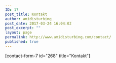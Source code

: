 ```yaml
---
ID: 17
post_title: Kontakt
author: amidisturbing
post_date: 2017-03-24 16:04:02
post_excerpt: ""
layout: page
permalink: http://www.amidisturbing.com/contact/
published: true
---
```

[contact-form-7 id="268" title="Kontakt"]
